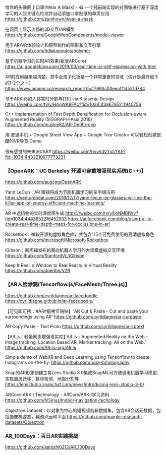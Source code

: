 给你的头像戴上口罩(Wear A Mask) - 😷 一个纯前端实现的对图像进行基于深度学习的人脸关键点检测并自动添加口罩贴纸的单页应用
https://github.com/zamhown/wear-a-mask

在网页上显示流畅的3D交互/AR模型
https://github.com/GoogleWebComponents/model-viewer

用于AR/VR体验设计和原型制作的图形和交互引擎
https://github.com/ddiakopoulos/polymer

基于机器学习的实时AR效果(新版ARCore)
https://ai.googleblog.com/2019/03/real-time-ar-self-expression-with.html

AR的应用越来越清楚，其中女孩子化妆是一个非常重要的领域（估计是最终留下的1-2个之一） 
https://www.aminer.cn/research_report/5cf7993c00eea1f1d521d784

基于ARKit3的人体实时分割与打码 via:Kitasenju Design 
https://weibo.com/tv/v/HApWK8FAc?fid=1034:4386795211940756

C++ implementation of Fast Depth Densification for Occlusion-aware Augmented Reality (SIGGRAPH-Asia 2018)
https://github.com/muskie82/AR-Depth-cpp

用 普通手机 + Google Street View App + Google Tour Creator 可以轻松创建很酷的VR导览 Demo

很有感觉的未来派#AR# 
https://weibo.com/tv/v/IdVYx5YKE?fid=1034:4433210977773231

### 【OpenARK：UC Berkeley 开源可穿戴增强现实系统(C++)】
https://github.com/augcog/OpenARK

Yann LeCun：AR 眼镜将成为节能机器学习的杀手级应用
https://venturebeat.com/2019/12/17/yann-lecun-ar-glasses-will-be-the-killer-app-of-energy-efficient-machine-learning/

AR 中遮挡物的实时深度图生成
https://weibo.com/tv/v/IioNMBIWv?fid=1034:4443852216452933   https://ai.facebook.com/blog/using-ai-to-create-real-time-depth-maps-for-occlusions-in-ar/

Rocketbox：微软开源的虚拟角色库，共包含115个可免费使用的高清虚拟角色
https://github.com/microsoft/Microsoft-Rocketbox

iGibson：斯坦福发布的面向机器人学习的大规模虚拟交互环境
https://github.com/StanfordVL/iGibson

Keep It Real: a Window to Real Reality in Virtual Reality
https://github.com/doerlbh/V2R

### 【AR人脸涂鸦(Tensorflow.js/FaceMesh/Three.js)】
https://github.com/cyrildiagne/ar-facedoodle https://cyrildiagne.github.io/ar-facedoodle/

【可见即可拷：#AR#版拷贝粘贴】'AR Cut & Paste - Cut and paste your surroundings using AR' 
https://github.com/cyrildiagne/ar-cutpaste

AR Copy Paste - Text Proto
https://github.com/cyrildiagne/ar-cptext

【AR.js：轻量网页增强现实库】’AR.js - Augmented Reality on the Web - Image tracking, Location Based AR, Marker tracking. All on the Web.' 
https://github.com/AR-js-org/AR.js

Simple demo of WebXR and Deep Learning using Tensorflow to create holograms on-the-fly.
https://github.com/nosy-b/holography

Snap的AR形象创建工具Lens Studio 3.0集成SnapML可方便调用机器学习模型，实现画风迁移、目标检测、地面分割等
https://lensstudio.snapchat.com/news/introducing-lens-studio-3-0/

ARCore-ARKit Technology - ARCore/ARKit学习资料
https://github.com/hiSirius/Indoor-navigation-techology

Objectron Dataset：以对象为中心的短视频剪辑数据集，包含AR会话元数据，包括摄像机姿态，稀疏点云和平面
https://github.com/google-research-datasets/Objectron

### AR_100Days：百日AR实践挑战
https://github.com/satoshi0212/AR_100Days